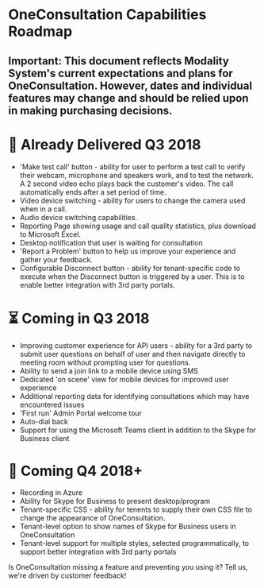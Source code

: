 # OneConsultation Capabilities Roadmap

## Important: This document reflects Modality System's current expectations and plans for OneConsultation. However, dates and individual features may change and should be relied upon in making purchasing decisions.

# :rocket:  Already Delivered Q3 2018

* 'Make test call' button - ability for user to perform a test call to verify their webcam, microphone and speakers work, and to test the network. A 2 second video echo plays back the customer's video. The call automatically ends after a set period of time. 
* Video device switching - ability for users to change the camera used when in a call.
* Audio device switching capabilities.
* Reporting Page showing usage and call quality statistics, plus download to Microsoft Excel.
* Desktop notification that user is waiting for consultation
* 'Report a Problem' button to help us improve your experience and gather your feedback.
* Configurable Disconnect button - ability for tenant-specific code to execute when the Disconnect button is triggered by a user. This is to enable better integration with 3rd party portals.

# :hourglass_flowing_sand: Coming in Q3 2018

* Improving customer experience for API users - ability for a 3rd party to submit user questions on behalf of user and then navigate directly to meeting room without prompting user for questions.
* Ability to send a join link to a mobile device using SMS
* Dedicated 'on scene' view for mobile devices for improved user experience
* Additional reporting data for identifying consultations which may have encountered issues
* 'First run' Admin Portal welcome tour
* Auto-dial back
* Support for using the Microsoft Teams client in addition to the Skype for Business client

# :calendar: Coming Q4 2018+

* Recording in Azure
* Ability for Skype for Business to present desktop/program
* Tenant-specific CSS - ability for tenents to supply their own CSS file to change the appearance of OneConsultation.
* Tenant-level option to show names of Skype for Business users in OneConsultation
* Tenant-level support for multiple styles, selected programmatically, to support better integration with 3rd party portals

Is OneConsultation missing a feature and preventing you using it? Tell us, we're driven by customer feedback!
